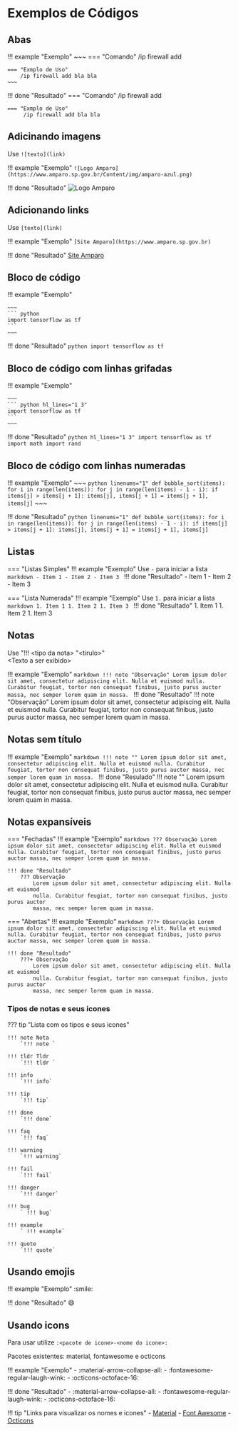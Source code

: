 # Exemplos de Códigos

## Abas

!!! example "Exemplo"
    ~~~
    === "Comando"
        /ip firewall add 
    
    === "Exmplo de Uso"
        /ip firewall add bla bla
    ~~~
    
!!! done "Resultado"
    === "Comando"
        /ip firewall add 
    
    === "Exmplo de Uso"
         /ip firewall add bla bla

## Adicinando imagens

Use `![texto](link)`

!!! example "Exemplo"
    `![Logo Amparo](https://www.amparo.sp.gov.br/Content/img/amparo-azul.png)`

!!! done "Resultado"
    ![Logo Amparo](https://www.amparo.sp.gov.br/Content/img/amparo-azul.png)

## Adicionando links

Use `[texto](link)`

!!! example "Exemplo"
    `[Site Amparo](https://www.amparo.sp.gov.br)`

!!! done "Resultado"
    [Site Amparo](https://www.amparo.sp.gov.br)

## Bloco de código

!!! example "Exemplo"

    ~~~
    ``` python
    import tensorflow as tf
    ```
    ~~~

!!! done "Resultado"
    ``` python
    import tensorflow as tf
    ```

## Bloco de código com linhas grifadas

!!! example "Exemplo"

    ~~~
    ``` python hl_lines="1 3"
    import tensorflow as tf
    ```
    ~~~

!!! done "Resultado"
    ``` python hl_lines="1 3"
    import tensorflow as tf
    import math
    import rand
    ```

## Bloco de código com linhas numeradas

!!! example "Exemplo"
    ~~~
    ``` python linenums="1"
    def bubble_sort(items):
        for i in range(len(items)):
            for j in range(len(items) - 1 - i):
                if items[j] > items[j + 1]:
                    items[j], items[j + 1] = items[j + 1], items[j]
    ```
    ~~~

!!! done "Resultado"
    ``` python linenums="1"
    def bubble_sort(items):
        for i in range(len(items)):
            for j in range(len(items) - 1 - i):
                if items[j] > items[j + 1]:
                    items[j], items[j + 1] = items[j + 1], items[j]
    ```

## Listas

=== "Listas Simples"
    !!! example "Exemplo"
        Use `-` para iniciar a lista
        ```markdown
        - Item 1
        - Item 2
        - Item 3
        ```
    !!! done "Resultado"
        - Item 1
        - Item 2
        - Item 3

=== "Lista Numerada"
    !!! example "Exemplo"
        Use `1.` para iniciar a lista
        ```markdown
        1. Item 1
        1. Item 2
        1. Item 3
        ```
    !!! done "Resultado"
        1. Item 1
        1. Item 2
        1. Item 3

## Notas

Use "!!! <tipo da nota\> "<tirulo\>" <br>
<Texto a ser exibido\>

!!! example "Exemplo"
    ```markdown
    !!! note "Observação"
        Lorem ipsum dolor sit amet, consectetur adipiscing elit. Nulla et euismod
        nulla. Curabitur feugiat, tortor non consequat finibus, justo purus auctor
        massa, nec semper lorem quam in massa.
    ```
!!! done "Resultado"
    !!! note "Observação"
        Lorem ipsum dolor sit amet, consectetur adipiscing elit. Nulla et euismod
        nulla. Curabitur feugiat, tortor non consequat finibus, justo purus auctor
        massa, nec semper lorem quam in massa.

## Notas sem título

!!! example "Exemplo"
    ```markdown
    !!! note ""
        Lorem ipsum dolor sit amet, consectetur adipiscing elit. Nulla et euismod
        nulla. Curabitur feugiat, tortor non consequat finibus, justo purus auctor
        massa, nec semper lorem quam in massa.
    ```
!!! done "Resulado"
    !!! note ""
        Lorem ipsum dolor sit amet, consectetur adipiscing elit. Nulla et euismod
        nulla. Curabitur feugiat, tortor non consequat finibus, justo purus auctor
        massa, nec semper lorem quam in massa.


## Notas expansíveis

=== "Fechadas"
    !!! example "Exemplo"
        ```markdown
        ??? Observação
        Lorem ipsum dolor sit amet, consectetur adipiscing elit. Nulla et euismod
        nulla. Curabitur feugiat, tortor non consequat finibus, justo purus auctor
        massa, nec semper lorem quam in massa.
        ```

    !!! done "Resultado"
        ??? Observação
            Lorem ipsum dolor sit amet, consectetur adipiscing elit. Nulla et euismod
            nulla. Curabitur feugiat, tortor non consequat finibus, justo purus auctor
            massa, nec semper lorem quam in massa.

=== "Abertas"
    !!! example "Exemplo"
        ```markdown
        ???+ Observação
            Lorem ipsum dolor sit amet, consectetur adipiscing elit. Nulla et euismod
            nulla. Curabitur feugiat, tortor non consequat finibus, justo purus auctor
            massa, nec semper lorem quam in massa.
        ```

    !!! done "Resultado"
        ???+ Observação
            Lorem ipsum dolor sit amet, consectetur adipiscing elit. Nulla et euismod
            nulla. Curabitur feugiat, tortor non consequat finibus, justo purus auctor
            massa, nec semper lorem quam in massa.

### Tipos de notas e seus icones

??? tip "Lista com os tipos e seus icones"

    !!! note Nota
        `!!! note `
    
    !!! tldr Tldr
        `!!! tldr `
    
    !!! info
        `!!! info`
    
    !!! tip
        `!!! tip`
    
    !!! done
        `!!! done`
    
    !!! faq
        `!!! faq`
    
    !!! warning
        `!!! warning`    
    
    !!! fail
        `!!! fail`
    
    !!! danger
        `!!! danger`
    
    !!! bug
        ` !!! bug`
    
    !!! example
        ` !!! example`
    
    !!! quote
        `!!! quote`

## Usando emojis

!!! example "Exemplo"
    \:smile:

!!! done "Resultado"
    :smile: 

## Usando icons

Para usar utilize `:<pacote de icone>-<nome do icone>:`

Pacotes existentes: material, fontawesome e octicons

!!! example "Exemplo"
    - :material-arrow-collapse-all\:
    - :fontawesome-regular-laugh-wink\:
    - :octicons-octoface-16\:

!!! done "Resultado"
    - :material-arrow-collapse-all:
    - :fontawesome-regular-laugh-wink:
    - :octicons-octoface-16:

!!! tip "Links para visualizar os nomes e icones"
    - [Material](https://materialdesignicons.com/)
    - [Font Awesome](https://fontawesome.com/icons?d=gallery)
    - [Octicons](https://primer.style/octicons/)


